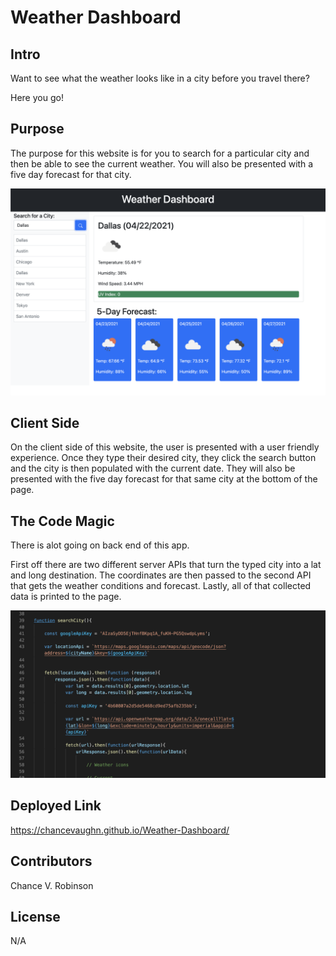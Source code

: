 # Weather Dashboard

## Intro

Want to see what the weather looks like in a city before you travel there?

Here you go!

## Purpose

The purpose for this website is for you to search for a particular city and then be able to see the current weather. You will also be presented with a five day forecast for that city.

![Screenshot](Assets/MainPage.png)

## Client Side

On the client side of this website, the user is presented with a user friendly experience. Once they type their desired city, they click the search button and the city is then populated with the current date. They will also be presented with the five day forecast for that same city at the bottom of the page.

## The Code Magic

There is alot going on back end of this app.

First off there are two different server APIs that turn the typed city into a lat and long destination. The coordinates are then passed to the second API that gets the weather conditions and forecast. Lastly, all of that collected data is printed to the page.

![Screenshot](Assets/BackEnd.png)

## Deployed Link

https://chancevaughn.github.io/Weather-Dashboard/

## Contributors

Chance V. Robinson

## License

N/A